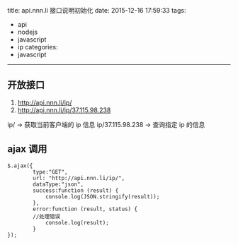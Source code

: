 title: api.nnn.li 接口说明初始化
date: 2015-12-16 17:59:33
tags:
  - api
  - nodejs
  - javascript
  - ip
categories:
  - javascript
---

## 开放接口 

1. http://api.nnn.li/ip/
2. http://api.nnn.li/ip/37.115.98.238

ip/ 				-> 获取当前客户端的 ip 信息
ip/37.115.98.238 	-> 查询指定 ip 的信息


## ajax 调用

```
$.ajax({
        type:"GET",    
        url: "http://api.nnn.li/ip/",
        dataType:"json",
        success:function (result) {
            console.log(JSON.stringify(result));
        },
        error:function (result, status) {
        //处理错误
            console.log(result);
        }
});

```
